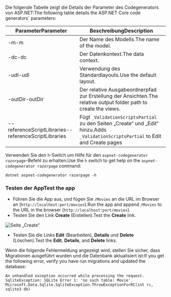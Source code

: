 <span data-ttu-id="04133-101">Die folgende Tabelle zeigt die Details der Parameter des Codegenerators von ASP.NET:</span><span class="sxs-lookup"><span data-stu-id="04133-101">The following table details the ASP.NET Core code generators\` parameters:</span></span>

| <span data-ttu-id="04133-102">Parameter</span><span class="sxs-lookup"><span data-stu-id="04133-102">Parameter</span></span>               | <span data-ttu-id="04133-103">Beschreibung</span><span class="sxs-lookup"><span data-stu-id="04133-103">Description</span></span>|
| ----------------- | ------------ |
| <span data-ttu-id="04133-104">-m</span><span class="sxs-lookup"><span data-stu-id="04133-104">-m</span></span>  | <span data-ttu-id="04133-105">Der Name des Modells.</span><span class="sxs-lookup"><span data-stu-id="04133-105">The name of the model.</span></span> |
| <span data-ttu-id="04133-106">-dc</span><span class="sxs-lookup"><span data-stu-id="04133-106">-dc</span></span>  | <span data-ttu-id="04133-107">Der Datenkontext.</span><span class="sxs-lookup"><span data-stu-id="04133-107">The data context.</span></span> |
| <span data-ttu-id="04133-108">-udl</span><span class="sxs-lookup"><span data-stu-id="04133-108">-udl</span></span> | <span data-ttu-id="04133-109">Verwendung des Standardlayouts.</span><span class="sxs-lookup"><span data-stu-id="04133-109">Use the default layout.</span></span> |
| <span data-ttu-id="04133-110">-outDir</span><span class="sxs-lookup"><span data-stu-id="04133-110">-outDir</span></span> | <span data-ttu-id="04133-111">Der relative Ausgabeordnerpfad zur Erstellung der Ansichten.</span><span class="sxs-lookup"><span data-stu-id="04133-111">The relative output folder path to create the views.</span></span> |
| <span data-ttu-id="04133-112">--referenceScriptLibraries</span><span class="sxs-lookup"><span data-stu-id="04133-112">--referenceScriptLibraries</span></span> | <span data-ttu-id="04133-113">Fügt `_ValidationScriptsPartial` zu den Seiten „Create“ und „Edit“ hinzu.</span><span class="sxs-lookup"><span data-stu-id="04133-113">Adds `_ValidationScriptsPartial` to Edit and Create pages</span></span> |

<span data-ttu-id="04133-114">Verwenden Sie den `h`-Switch um Hilfe für den `aspnet-codegenerator razorpage`-Befehl zu erhalten:</span><span class="sxs-lookup"><span data-stu-id="04133-114">Use the `h` switch to get help on the `aspnet-codegenerator razorpage` command:</span></span>

```console
dotnet aspnet-codegenerator razorpage -h
```
<a name="test"></a>
### <a name="test-the-app"></a><span data-ttu-id="04133-115">Testen der App</span><span class="sxs-lookup"><span data-stu-id="04133-115">Test the app</span></span>

* <span data-ttu-id="04133-116">Führen Sie die App aus, und fügen Sie `/Movies` an die URL im Browser an (`http://localhost:port/movies`).</span><span class="sxs-lookup"><span data-stu-id="04133-116">Run the app and append `/Movies` to the URL in the browser (`http://localhost:port/movies`).</span></span>
* <span data-ttu-id="04133-117">Testen Sie den Link **Create** (Erstellen).</span><span class="sxs-lookup"><span data-stu-id="04133-117">Test the **Create** link.</span></span>

 ![Seite „Create“](../../tutorials/razor-pages/model/_static/conan.png)

<a name="scaffold"></a>

* <span data-ttu-id="04133-119">Testen Sie die Links **Edit** (Bearbeiten), **Details** und **Delete** (Löschen).</span><span class="sxs-lookup"><span data-stu-id="04133-119">Test the **Edit**, **Details**, and **Delete** links.</span></span>

<span data-ttu-id="04133-120">Wenn die folgende Fehlermeldung angezeigt wird, stellen Sie sicher, dass Migrationen ausgeführt wurden und die Datenbank aktualisiert ist:</span><span class="sxs-lookup"><span data-stu-id="04133-120">If you get the following error, verify you have run migrations and updated the database:</span></span>

```
An unhandled exception occurred while processing the request.
SqliteException: SQLite Error 1: 'no such table: Movie'.
Microsoft.Data.Sqlite.SqliteException.ThrowExceptionForRC(int rc, sqlite3 db)
```